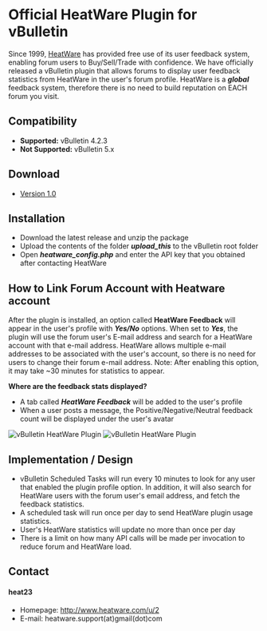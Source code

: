 Official HeatWare Plugin for vBulletin
======
Since 1999, [HeatWare](http://wwww.heatware.com) has provided free use of its user feedback system, enabling forum users to Buy/Sell/Trade with confidence. We have officially released a vBulletin plugin that allows forums to display user feedback statistics from HeatWare in the user's forum profile. HeatWare is a ***global*** feedback system, therefore there is no need to build reputation on EACH forum you visit.

## Compatibility 
* **Supported:** vBulletin 4.2.3
* **Not Supported:** vBulletin 5.x

## Download
* [Version 1.0](link)

## Installation
* Download the latest release and unzip the package
* Upload the contents of the folder ***upload_this*** to the vBulletin root folder
* Open ***heatware_config.php*** and enter the API key that you obtained after contacting HeatWare

## How to Link Forum Account with Heatware account
After the plugin is installed, an option called **HeatWare Feedback** will appear in the user's profile with ***Yes/No*** options. When set to ***Yes***, the plugin will use the forum user's E-mail address and search for a HeatWare account with that e-mail address. HeatWare allows multiple e-mail addresses to be associated with the user's account, so there is no need for users to change their forum e-mail address. Note: After enabling this option, it may take ~30 minutes for statistics to appear.

**Where are the feedback stats displayed?**
* A tab called ***HeatWare Feedback*** will be added to the user's profile
* When a user posts a message, the Positive/Negative/Neutral feedback count will be displayed under the user's avatar

![vBulletin HeatWare Plugin](http://i.imgur.com/Q6gkIB7.png "vBulletin HeatWare Plugin")
![vBulletin HeatWare Plugin](http://i.imgur.com/Woikj1L.png "vBulletin HeatWare Plugin")

## Implementation / Design
* vBulletin Scheduled Tasks will run every 10 minutes to look for any user that enabled the plugin profile option. In addition, it will also search for HeatWare users with the forum user's email address, and fetch the feedback statistics.
* A scheduled task will run once per day to send HeatWare plugin usage statistics.
* User's HeatWare statistics will update no more than once per day
* There is a limit on how many API calls will be made per invocation to reduce forum and HeatWare load. 

## Contact
#### heat23
* Homepage: http://www.heatware.com/u/2 
* E-mail: heatware.support(at)gmail(dot)com 
